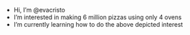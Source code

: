 - Hi, I’m @evacristo
- I’m interested in making 6 million pizzas using only 4 ovens
- I’m currently learning how to do the above depicted interest


<!---
evacristo/evacristo is a ✨ special ✨ repository because its `README.md` (this file) appears on your GitHub profile.
You can click the Preview link to take a look at your changes.
--->
